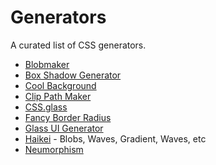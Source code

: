 # Generators

A curated list of CSS generators.

- [Blobmaker](https://www.blobmaker.app/)
- [Box Shadow Generator](https://box-shadow.dev/)
- [Cool Background](https://coolbackgrounds.io/)
- [Clip Path Maker](https://bennettfeely.com/clippy/)
- [CSS.glass](https://css.glass/)
- [Fancy Border Radius](https://9elements.github.io/fancy-border-radius/)
- [Glass UI Generator](https://ui.glass/generator/)
- [Haikei](https://app.haikei.app/) - Blobs, Waves, Gradient, Waves, etc
- [Neumorphism](https://neumorphism.io/)
